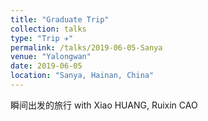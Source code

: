 ```yaml
---
title: "Graduate Trip"
collection: talks
type: "Trip ✈️"
permalink: /talks/2019-06-05-Sanya
venue: "Yalongwan"
date: 2019-06-05
location: "Sanya, Hainan, China"
---
```


瞬间出发的旅行 with Xiao HUANG, Ruixin CAO
